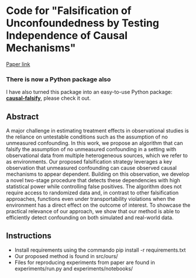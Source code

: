 # Code for "Falsification of Unconfoundedness by Testing Independence of Causal Mechanisms"

[Paper link](https://arxiv.org/abs/2502.06231)

### There is now a Python package also

I have also turned this package into an easy-to-use Python package: **[causal-falsify](https://github.com/RickardKarl/causal-falsify)**, please check it out.

## Abstract 

A major challenge in estimating treatment effects in observational studies is the reliance on untestable conditions such as the assumption of no unmeasured confounding. In this work, we propose an algorithm that can falsify the assumption of no unmeasured confounding in a setting with observational data from multiple heterogeneous sources, which we refer to as environments. Our proposed falsification strategy leverages a key observation that unmeasured confounding can cause observed causal mechanisms to appear dependent. Building on this observation, we develop a novel two-stage procedure that detects these dependencies with high statistical power while controlling false positives. The algorithm does not require access to randomized data and, in contrast to other falsification approaches, functions even under transportability violations when the environment has a direct effect on the outcome of interest. To showcase the practical relevance of our approach, we show that our method is able to efficiently detect confounding on both simulated and real-world data.


## Instructions

- Install requirements using the commando pip install -r requirements.txt
- Our proposed method is found in src/ours/
- Files for reproducing experiments from paper are found in experiments/run.py and experiments/notebooks/



